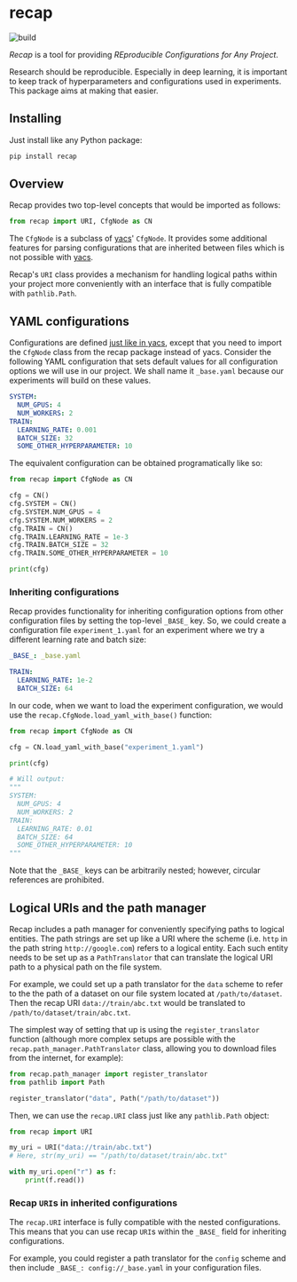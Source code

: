 # recap

![build](https://github.com/georgw777/recap/workflows/build/badge.svg)

_Recap_ is a tool for providing _REproducible Configurations for Any Project_.

Research should be reproducible.
Especially in deep learning, it is important to keep track of hyperparameters and configurations used in experiments.
This package aims at making that easier.

## Installing

Just install like any Python package:

```bash
pip install recap
```

## Overview

Recap provides two top-level concepts that would be imported as follows:

```python
from recap import URI, CfgNode as CN
```

The `CfgNode` is a subclass of [yacs](https://github.com/rbgirshick/yacs)' `CfgNode`.
It provides some additional features for parsing configurations that are inherited between files which is not possible with [yacs](https://github.com/rbgirshick/yacs).

Recap's `URI` class provides a mechanism for handling logical paths within your project more conveniently with an interface that is fully compatible with `pathlib.Path`.

## YAML configurations

Configurations are defined [just like in yacs](https://github.com/rbgirshick/yacs#usage), except that you need to import the `CfgNode` class from the recap package instead of yacs.
Consider the following YAML configuration that sets default values for all configuration options we will use in our project. We shall name it `_base.yaml` because our experiments will build on these values.

```yaml
SYSTEM:
  NUM_GPUS: 4
  NUM_WORKERS: 2
TRAIN:
  LEARNING_RATE: 0.001
  BATCH_SIZE: 32
  SOME_OTHER_HYPERPARAMETER: 10
```

The equivalent configuration can be obtained programatically like so:

```python
from recap import CfgNode as CN

cfg = CN()
cfg.SYSTEM = CN()
cfg.SYSTEM.NUM_GPUS = 4
cfg.SYSTEM.NUM_WORKERS = 2
cfg.TRAIN = CN()
cfg.TRAIN.LEARNING_RATE = 1e-3
cfg.TRAIN.BATCH_SIZE = 32
cfg.TRAIN.SOME_OTHER_HYPERPARAMETER = 10

print(cfg)
```

### Inheriting configurations

Recap provides functionality for inheriting configuration options from other configuration files by setting the top-level `_BASE_` key.
So, we could create a configuration file `experiment_1.yaml` for an experiment where we try a different learning rate and batch size:

```yaml
_BASE_: _base.yaml

TRAIN:
  LEARNING_RATE: 1e-2
  BATCH_SIZE: 64
```

In our code, when we want to load the experiment configuration, we would use the `recap.CfgNode.load_yaml_with_base()` function:

```python
from recap import CfgNode as CN

cfg = CN.load_yaml_with_base("experiment_1.yaml")

print(cfg)

# Will output:
"""
SYSTEM:
  NUM_GPUS: 4
  NUM_WORKERS: 2
TRAIN:
  LEARNING_RATE: 0.01
  BATCH_SIZE: 64
  SOME_OTHER_HYPERPARAMETER: 10
"""
```

Note that the `_BASE_` keys can be arbitrarily nested; however, circular references are prohibited.

## Logical URIs and the path manager

Recap includes a path manager for conveniently specifying paths to logical entities.
The path strings are set up like a URI where the scheme (i.e. `http` in the path string `http://google.com`) refers to a logical entity.
Each such entity needs to be set up as a `PathTranslator` that can translate the logical URI path to a physical path on the file system.

For example, we could set up a path translator for the `data` scheme to refer to the the path of a dataset on our file system located at `/path/to/dataset`. Then the recap URI `data://train/abc.txt` would be translated to `/path/to/dataset/train/abc.txt`.

The simplest way of setting that up is using the `register_translator` function (although more complex setups are possible with the `recap.path_manager.PathTranslator` class, allowing you to download files from the internet, for example):

```python
from recap.path_manager import register_translator
from pathlib import Path

register_translator("data", Path("/path/to/dataset"))
```

Then, we can use the `recap.URI` class just like any `pathlib.Path` object:

```python
from recap import URI

my_uri = URI("data://train/abc.txt")
# Here, str(my_uri) == "/path/to/dataset/train/abc.txt"

with my_uri.open("r") as f:
    print(f.read())
```

### Recap `URI`s in inherited configurations

The `recap.URI` interface is fully compatible with the nested configurations.
This means that you can use recap `URI`s within the `_BASE_` field for inheriting configurations.

For example, you could register a path translator for the `config` scheme and then include `_BASE_: config://_base.yaml` in your configuration files.
